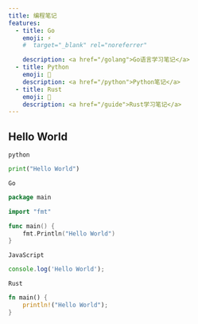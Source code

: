```yaml
---
title: 编程笔记
features:
  - title: Go
    emoji: ⚡️
    #  target="_blank" rel="noreferrer"

    description: <a href="/golang">Go语言学习笔记</a>
  - title: Python
    emoji: 🐍
    description: <a href="/python">Python笔记</a>
  - title: Rust
    emoji: 🦀
    description: <a href="/guide">Rust学习笔记</a>
---
```


## Hello World

`python`

```python
print("Hello World")
```

`Go`

```go
package main

import "fmt"

func main() {
    fmt.Println("Hello World")
}
```

`JavaScript`

```js
console.log('Hello World');
```

`Rust`

```rust
fn main() {
    println!("Hello World");
}
```
